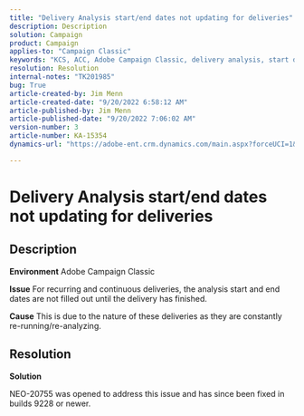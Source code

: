 ```yaml
---
title: "Delivery Analysis start/end dates not updating for deliveries"
description: Description
solution: Campaign
product: Campaign
applies-to: "Campaign Classic"
keywords: "KCS, ACC, Adobe Campaign Classic, delivery analysis, start date, end date, not updating correctly, recurring deliveries, continuous deliveries, NEO-20755"
resolution: Resolution
internal-notes: "TK201985"
bug: True
article-created-by: Jim Menn
article-created-date: "9/20/2022 6:58:12 AM"
article-published-by: Jim Menn
article-published-date: "9/20/2022 7:06:02 AM"
version-number: 3
article-number: KA-15354
dynamics-url: "https://adobe-ent.crm.dynamics.com/main.aspx?forceUCI=1&pagetype=entityrecord&etn=knowledgearticle&id=cc2bdd93-b138-ed11-9db1-0022480866ad"

---
```

# Delivery Analysis start/end dates not updating for deliveries

## Description


<b>Environment</b>
Adobe Campaign Classic

<b>Issue</b>
For recurring and continuous deliveries, the analysis start and end dates are not filled out until the delivery has finished.

<b>Cause</b>
This is due to the nature of these deliveries as they are constantly re-running/re-analyzing.


## Resolution


<b>Solution</b>

NEO-20755 was opened to address this issue and has since been fixed in builds 9228 or newer.
